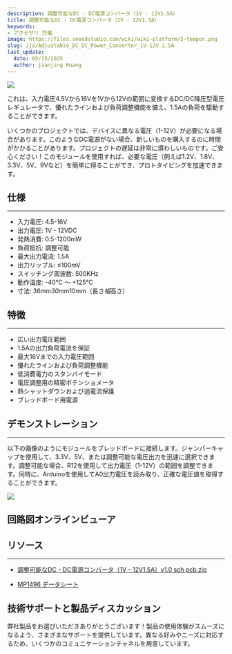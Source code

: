 ```yaml
---
description: 調整可能なDC - DC電源コンバータ（1V - 12V1.5A）
title: 調整可能なDC - DC電源コンバータ（1V - 12V1.5A）
keywords:
- アクセサリ 充電
image: https://files.seeedstudio.com/wiki/wiki-platform/S-tempor.png
slug: /ja/Adjustable_DC_DC_Power_Converter_1V-12V-1.5A
last_update:
  date: 05/15/2025
  author: jianjing Huang
---
```



![](https://files.seeedstudio.com/wiki/Adjustable_DC_DC_Power_Converter_1V-12V-1.5A/img/Adjustable_04.jpg)

これは、入力電圧4.5Vから16Vを1Vから12Vの範囲に変換するDC/DC降圧型電圧レギュレータで、優れたラインおよび負荷調整機能を備え、1.5Aの負荷を駆動することができます。

いくつかのプロジェクトでは、デバイスに異なる電圧（1-12V）が必要になる場合があります。このようなDC電源がない場合、新しいものを購入するのに時間がかかることがあります。プロジェクトの遅延は非常に煩わしいものです。ご安心ください！このモジュールを使用すれば、必要な電圧（例えば1.2V、1.8V、3.3V、5V、9Vなど）を簡単に得ることができ、プロトタイピングを加速できます。

## 仕様

---

* 入力電圧: 4.5-16V
* 出力電圧: 1V - 12VDC
* 発熱消費: 0.5-1200mW
* 負荷抵抗: 調整可能
* 最大出力電流: 1.5A
* 出力リップル: ≤100mV
* スイッチング周波数: 500KHz
* 動作温度: -40℃ ～ +125℃
* 寸法: 36mm*30mm*10mm（長さ*幅*高さ）

## 特徴

---

* 広い出力電圧範囲
* 1.5Aの出力負荷電流を保証
* 最大16Vまでの入力電圧範囲
* 優れたラインおよび負荷調整機能
* 低消費電力のスタンバイモード
* 電圧調整用の精密ポテンショメータ
* 熱シャットダウンおよび過電流保護
* ブレッドボード用電源

## デモンストレーション

---
以下の画像のようにモジュールをブレッドボードに接続します。ジャンパーキャップを使用して、3.3V、5V、または調整可能な電圧出力を迅速に選択できます。調整可能な場合、R12を使用して出力電圧（1-12V）の範囲を調整できます。同時に、Arduinoを使用してA0出力電圧を読み取り、正確な電圧値を取得することができます。

![](https://files.seeedstudio.com/wiki/Adjustable_DC_DC_Power_Converter_1V-12V-1.5A/img/ADJ_USER.jpg)

## 回路図オンラインビューア

<div className="altium-ecad-viewer" data-project-src="https://files.seeedstudio.com/wiki/Adjustable_DC_DC_Power_Converter_1V-12V-1.5A/res/Adjustable_DC-DC_Power_Converter-1V-12V1.5A-v1.0_sch_pcb.zip" style={{borderRadius: '0px 0px 4px 4px', height: 500, borderStyle: 'solid', borderWidth: 1, borderColor: 'rgb(241, 241, 241)', overflow: 'hidden', maxWidth: 1280, maxHeight: 700, boxSizing: 'border-box'}}>
</div>

## リソース

---

* [調整可能なDC - DC電源コンバータ（1V - 12V1.5A）v1.0 sch pcb.zip](https://files.seeedstudio.com/wiki/Adjustable_DC_DC_Power_Converter_1V-12V-1.5A/res/Adjustable_DC-DC_Power_Converter-1V-12V1.5A-v1.0_sch_pcb.zip)

* [MP1496 データシート](https://files.seeedstudio.com/wiki/Adjustable_DC_DC_Power_Converter_1V-12V-1.5A/res/MP1496-277526.pdf)

## 技術サポートと製品ディスカッション

弊社製品をお選びいただきありがとうございます！製品の使用体験がスムーズになるよう、さまざまなサポートを提供しています。異なる好みやニーズに対応するため、いくつかのコミュニケーションチャネルを用意しています。

<div class="button_tech_support_container">
<a href="https://forum.seeedstudio.com/" class="button_forum"></a> 
<a href="https://www.seeedstudio.com/contacts" class="button_email"></a>
</div>

<div class="button_tech_support_container">
<a href="https://discord.gg/eWkprNDMU7" class="button_discord"></a> 
<a href="https://github.com/Seeed-Studio/wiki-documents/discussions/69" class="button_discussion"></a>
</div>